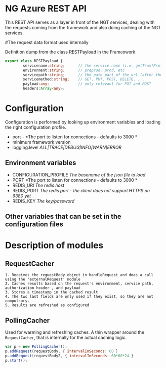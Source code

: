 # NG Azure REST API

This REST API serves as a layer in front of the NGT services, dealing with the requests coming from the framework
and also doing caching of the NGT services.

#The request data format used internally

Definition dump from the class RESTPayload in the Frameowork

```typescript
export class RESTPayload {
        servicename:string;      // the service name (i.e. getTrumfProfile)
        environment:string;      // preprod, prod, etc
        servicepath:string;      // the path part of the url (after the hostname)
        servicemethod:string;    // GET, PUT, POST, DELETE, ...
        payload:any;             // only relevant for PUT and POST
        headers:Array<any>;
```

# Configuration
Configuration is performed by looking up environment variables and loading the right configuration profile.

- port - *The port to listen for connections - defaults to 3000 *
- minimum framework version
- logging.level *ALL|TRACE|DEBUG|INFO|WARN|ERROR*


## Environment variables

- CONFIGURATION_PROFILE *The basename of the json file to load*
- PORT *The port to listen for connections - defaults to 3000 *
- REDIS_URI *The redis host*
- REDIS_PORT *The redis port - the client does not support HTTPS on 6380 yet*
- REDIS_KEY *The key/password*

## Other variables that can be set in the configuration files


# Description of modules

## RequestCacher
    1. Receives the requestBody object in handleRequest and does a call using the 'externalRequest' module
    2. Caches results based on the request's environment, service path, authorization header , and payload
    3. Stores a timestamp in the cached result
    4. The two last fields are only used if they exist, so they are not compulsory.
    5. Results are refreshed as configured

## PollingCacher
Used for warming and refreshing caches. A thin wrapper around the `RequestCacher`, that is internally for the
actual caching logic.

```javascript
var p = new PollingCacher();
p.addRequest(requestBody, { intervalInSeconds: 60 }
p.addRequest(requestBody2, { intervalInSeconds: 60*60*24 }
p.start();
```
